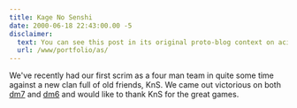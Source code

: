 ```yaml
---
title: Kage No Senshi
date: 2000-06-18 22:43:00.00 -5
disclaimer:
  text: You can see this post in its original proto-blog context on acid*sun, the website I made for the first quake3 clan I was in.
  url: /www/portfolio/as/
---
```


We've recently had our first scrim as a four man team in quite some time against a new clan full of old friends, KnS. We came out victorious on both [dm7](images/as_v_KnS1.jpg) and [dm6](images/as_v_KnS2.jpg) and would like to thank KnS for the great games.
